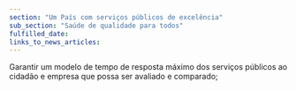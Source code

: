 ```yaml
---
section: "Um País com serviços públicos de excelência"
sub_section: "Saúde de qualidade para todos"
fulfilled_date:
links_to_news_articles:
---
```


Garantir um modelo de tempo de resposta máximo dos serviços públicos ao cidadão e empresa que possa ser avaliado e comparado;